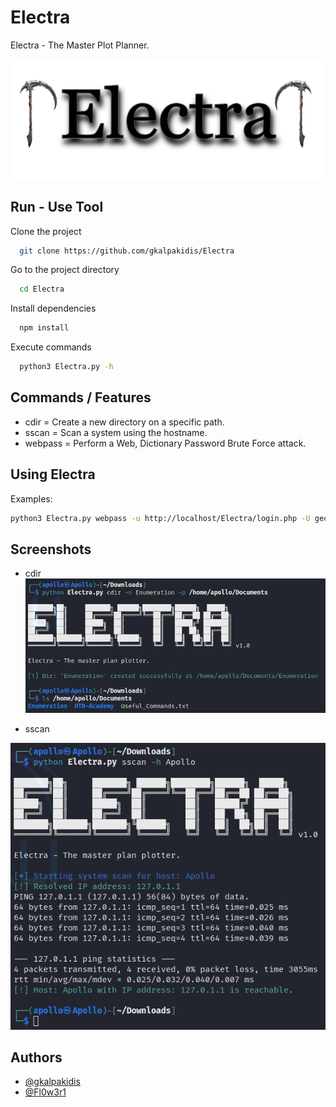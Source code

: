 
# Electra

Electra - The Master Plot Planner.


![](https://raw.githubusercontent.com/gkalpakidis/Electra/refs/heads/main/electra-logo.png)
## Run - Use Tool

Clone the project

```bash
  git clone https://github.com/gkalpakidis/Electra
```

Go to the project directory

```bash
  cd Electra
```

Install dependencies

```bash
  npm install
```

Execute commands

```bash
  python3 Electra.py -h
```


## Commands / Features

- cdir = Create a new directory on a specific path.
- sscan = Scan a system using the hostname.
- webpass = Perform a Web, Dictionary Password Brute Force attack.
## Using Electra

Examples:

```bash
python3 Electra.py webpass -u http://localhost/Electra/login.php -U george -w ./passwords.txt
```
## Screenshots

- cdir
![cdir](https://raw.githubusercontent.com/gkalpakidis/Electra/refs/heads/main/Misc/cdir.png)

- sscan

![sscan](https://raw.githubusercontent.com/gkalpakidis/Electra/refs/heads/main/Misc/sscan.png)
## Authors

- [@gkalpakidis](https://github.com/gkalpakidis)
- [@Fl0w3r1](https://github.com/Fl0w3r1)